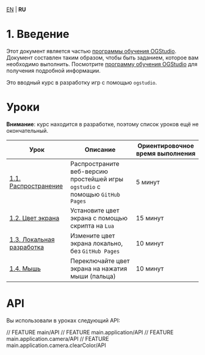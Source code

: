 
[EN][en] | **RU**

# 1. Введение

Этот документ является частью [программы обучения OGStudio][education].
Документ составлен таким образом, чтобы быть заданием, которое вам
необходимо выполнить. Посмотрите [программу обучения OGStudio][education]
для получения подробной информации.

Это вводный курс в разработку игр с помощью `ogstudio`.

# Уроки

**Внимание**: курс находится в разработке, поэтому список уроков ещё не
окончательный.

| Урок | Описание | Ориентировочное время выполнения |
|-|-|-|
| [1.1. Распространение][1.1.Distribute] | Распространите веб-версию простейшей игры `ogstudio` с помощью `GitHub Pages` | 5 минут |
| [1.2. Цвет экрана][1.2.ScreenColor] | Установите цвет экрана с помощью скрипта на `Lua` | 15 минут |
| [1.3. Локальная разработка][1.3.LocalDev] | Измените цвет экрана локально, без `GitHub Pages` | 10 минут |
| [1.4. Мышь][1.4.Mouse] | Переключайте цвет экрана на нажатия мыши (пальца) | 10 минут |

# API

Вы использовали в уроках следующий API:

// FEATURE main/API
// FEATURE main.application/API
// FEATURE main.application.camera/API
// FEATURE main.application.camera.clearColor/API

[en]: README.md

[education]: http://opengamestudio.org/pages/education.html
[1.1.Distribute]: lessons/1.1.Distribute/README-ru.md
[1.2.ScreenColor]: lessons/1.2.ScreenColor/README-ru.md
[1.3.LocalDev]: lessons/1.3.LocalDev/README-ru.md
[1.4.Mouse]: lessons/1.4.Mouse/README-ru.md

